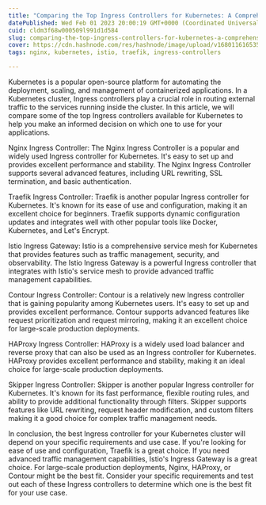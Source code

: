 ```yaml
---
title: "Comparing the Top Ingress Controllers for Kubernetes: A Comprehensive Guide"
datePublished: Wed Feb 01 2023 20:00:19 GMT+0000 (Coordinated Universal Time)
cuid: cldm3f68w000509l991d1d584
slug: comparing-the-top-ingress-controllers-for-kubernetes-a-comprehensive-guide
cover: https://cdn.hashnode.com/res/hashnode/image/upload/v1680116165352/e4a72cf4-15c3-4149-9432-86ec6b99166a.png
tags: nginx, kubernetes, istio, traefik, ingress-controllers

---
```


Kubernetes is a popular open-source platform for automating the deployment, scaling, and management of containerized applications. In a Kubernetes cluster, Ingress controllers play a crucial role in routing external traffic to the services running inside the cluster. In this article, we will compare some of the top Ingress controllers available for Kubernetes to help you make an informed decision on which one to use for your applications.

Nginx Ingress Controller: The Nginx Ingress Controller is a popular and widely used Ingress controller for Kubernetes. It's easy to set up and provides excellent performance and stability. The Nginx Ingress Controller supports several advanced features, including URL rewriting, SSL termination, and basic authentication.

Traefik Ingress Controller: Traefik is another popular Ingress controller for Kubernetes. It's known for its ease of use and configuration, making it an excellent choice for beginners. Traefik supports dynamic configuration updates and integrates well with other popular tools like Docker, Kubernetes, and Let's Encrypt.

Istio Ingress Gateway: Istio is a comprehensive service mesh for Kubernetes that provides features such as traffic management, security, and observability. The Istio Ingress Gateway is a powerful Ingress controller that integrates with Istio's service mesh to provide advanced traffic management capabilities.

Contour Ingress Controller: Contour is a relatively new Ingress controller that is gaining popularity among Kubernetes users. It's easy to set up and provides excellent performance. Contour supports advanced features like request prioritization and request mirroring, making it an excellent choice for large-scale production deployments.

HAProxy Ingress Controller: HAProxy is a widely used load balancer and reverse proxy that can also be used as an Ingress controller for Kubernetes. HAProxy provides excellent performance and stability, making it an ideal choice for large-scale production deployments.

Skipper Ingress Controller: Skipper is another popular Ingress controller for Kubernetes. It's known for its fast performance, flexible routing rules, and ability to provide additional functionality through filters. Skipper supports features like URL rewriting, request header modification, and custom filters making it a good choice for complex traffic management needs.

In conclusion, the best Ingress controller for your Kubernetes cluster will depend on your specific requirements and use case. If you're looking for ease of use and configuration, Traefik is a great choice. If you need advanced traffic management capabilities, Istio's Ingress Gateway is a great choice. For large-scale production deployments, Nginx, HAProxy, or Contour might be the best fit. Consider your specific requirements and test out each of these Ingress controllers to determine which one is the best fit for your use case.